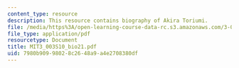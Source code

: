 ```yaml
---
content_type: resource
description: This resource contains biography of Akira Toriumi.
file: /media/https%3A/open-learning-course-data-rc.s3.amazonaws.com/3-003-principles-of-engineering-practice-spring-2010/7980b90998028c2648a9a4e2708380df_MIT3_003S10_bio21.pdf
file_type: application/pdf
resourcetype: Document
title: MIT3_003S10_bio21.pdf
uid: 7980b909-9802-8c26-48a9-a4e2708380df
---
```

